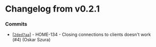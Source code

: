 # Changelog from v0.2.1
### Commits
* [[`2ded7aa`](http://github.com/smart-evolution/smarthome-jeep-logic-uc/commit/2ded7aa6924c9e06e4e8f35fcc59e4c23c9f099c)] - HOME-134 - Closing connections to clients doesn't work (#4) (Oskar Szura)